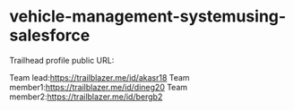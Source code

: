 # vehicle-management-systemusing-salesforce

Trailhead profile public URL:

Team lead:https://trailblazer.me/id/akasr18
Team member1:https://trailblazer.me/id/dineg20
Team member2:https://trailblazer.me/id/bergb2
